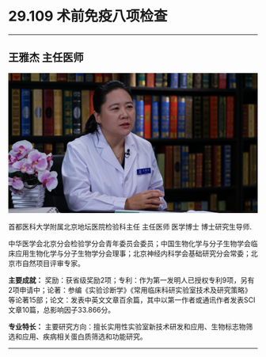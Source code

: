 # 29.109 术前免疫八项检查

---

## 王雅杰 主任医师

![1686288273918](image/c29_109/1686288273918.png)

首都医科大学附属北京地坛医院检验科主任 主任医师 医学博士 博士研究生导师.

中华医学会北京分会检验学分会青年委员会委员；中国生物化学与分子生物学会临床应用生物化学与分子生物学分会理事；北京神经内科学会基础研究分会常委；北京市自然项目评审专家。

**主要成就：** 奖励：获省级奖励2项；专利：作为第一发明人已授权专利9项，另有2项申请中；论著：参编《实验诊断学》《常用临床科研实验室技术及研究策略》等论著15部；论文：发表中英文文章百余篇，其中以第一作者或通讯作者发表SCI文章10篇，总影响因子33.866分。

**专业特长：** 主要研究方向：擅长实用性实验室新技术研发和应用、生物标志物筛选和应用、疾病相关蛋白质筛选和功能研究。

---
